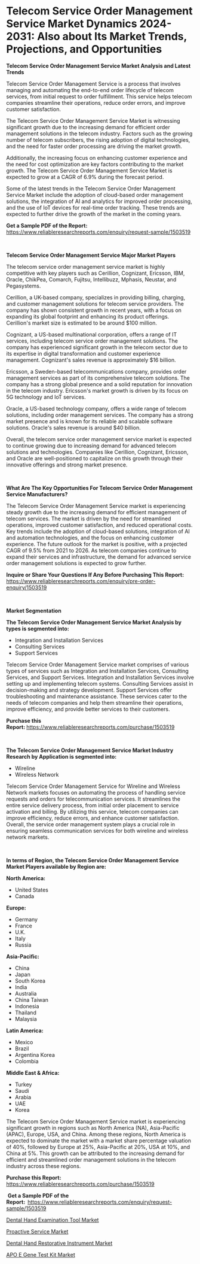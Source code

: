 <p><h1>Telecom Service Order Management Service Market Dynamics 2024-2031: Also about Its Market Trends, Projections, and Opportunities</h1></p><p><strong>Telecom Service Order Management Service Market Analysis and Latest Trends</strong></p>
<p><p>Telecom Service Order Management Service is a process that involves managing and automating the end-to-end order lifecycle of telecom services, from initial request to order fulfillment. This service helps telecom companies streamline their operations, reduce order errors, and improve customer satisfaction.</p><p>The Telecom Service Order Management Service Market is witnessing significant growth due to the increasing demand for efficient order management solutions in the telecom industry. Factors such as the growing number of telecom subscribers, the rising adoption of digital technologies, and the need for faster order processing are driving the market growth.</p><p>Additionally, the increasing focus on enhancing customer experience and the need for cost optimization are key factors contributing to the market growth. The Telecom Service Order Management Service Market is expected to grow at a CAGR of 6.9% during the forecast period.</p><p>Some of the latest trends in the Telecom Service Order Management Service Market include the adoption of cloud-based order management solutions, the integration of AI and analytics for improved order processing, and the use of IoT devices for real-time order tracking. These trends are expected to further drive the growth of the market in the coming years.</p></p>
<p><strong>Get a Sample PDF of the Report:&nbsp;</strong> <a href="https://www.reliableresearchreports.com/enquiry/request-sample/1503519">https://www.reliableresearchreports.com/enquiry/request-sample/1503519</a></p>
<p>&nbsp;</p>
<p><strong>Telecom Service Order Management Service Major Market Players</strong></p>
<p><p>The telecom service order management service market is highly competitive with key players such as Cerillion, Cognizant, Ericsson, IBM, Oracle, ChikPea, Comarch, Fujitsu, Intellibuzz, Mphasis, Neustar, and Pegasystems. </p><p>Cerillion, a UK-based company, specializes in providing billing, charging, and customer management solutions for telecom service providers. The company has shown consistent growth in recent years, with a focus on expanding its global footprint and enhancing its product offerings. Cerillion's market size is estimated to be around $100 million.</p><p>Cognizant, a US-based multinational corporation, offers a range of IT services, including telecom service order management solutions. The company has experienced significant growth in the telecom sector due to its expertise in digital transformation and customer experience management. Cognizant's sales revenue is approximately $16 billion.</p><p>Ericsson, a Sweden-based telecommunications company, provides order management services as part of its comprehensive telecom solutions. The company has a strong global presence and a solid reputation for innovation in the telecom industry. Ericsson's market growth is driven by its focus on 5G technology and IoT services.</p><p>Oracle, a US-based technology company, offers a wide range of telecom solutions, including order management services. The company has a strong market presence and is known for its reliable and scalable software solutions. Oracle's sales revenue is around $40 billion.</p><p>Overall, the telecom service order management service market is expected to continue growing due to increasing demand for advanced telecom solutions and technologies. Companies like Cerillion, Cognizant, Ericsson, and Oracle are well-positioned to capitalize on this growth through their innovative offerings and strong market presence.</p></p>
<p>&nbsp;</p>
<p><strong>What Are The Key Opportunities For Telecom Service Order Management Service Manufacturers?</strong></p>
<p><p>The Telecom Service Order Management Service market is experiencing steady growth due to the increasing demand for efficient management of telecom services. The market is driven by the need for streamlined operations, improved customer satisfaction, and reduced operational costs. Key trends include the adoption of cloud-based solutions, integration of AI and automation technologies, and the focus on enhancing customer experience. The future outlook for the market is positive, with a projected CAGR of 9.5% from 2021 to 2026. As telecom companies continue to expand their services and infrastructure, the demand for advanced service order management solutions is expected to grow further.</p></p>
<p><strong>Inquire or Share Your Questions If Any Before Purchasing This Report:</strong> <a href="https://www.reliableresearchreports.com/enquiry/pre-order-enquiry/1503519">https://www.reliableresearchreports.com/enquiry/pre-order-enquiry/1503519</a></p>
<p>&nbsp;</p>
<p><strong>Market Segmentation</strong></p>
<p><strong>The Telecom Service Order Management Service Market Analysis by types is segmented into:</strong></p>
<p><ul><li>Integration and Installation Services</li><li>Consulting Services</li><li>Support Services</li></ul></p>
<p><p>Telecom Service Order Management Service market comprises of various types of services such as Integration and Installation Services, Consulting Services, and Support Services. Integration and Installation Services involve setting up and implementing telecom systems. Consulting Services assist in decision-making and strategy development. Support Services offer troubleshooting and maintenance assistance. These services cater to the needs of telecom companies and help them streamline their operations, improve efficiency, and provide better services to their customers.</p></p>
<p><strong>Purchase this Report:&nbsp;</strong><a href="https://www.reliableresearchreports.com/purchase/1503519">https://www.reliableresearchreports.com/purchase/1503519</a></p>
<p>&nbsp;</p>
<p><strong>The Telecom Service Order Management Service Market Industry Research by Application is segmented into:</strong></p>
<p><ul><li>Wireline</li><li>Wireless Network</li></ul></p>
<p><p>Telecom Service Order Management Service for Wireline and Wireless Network markets focuses on automating the process of handling service requests and orders for telecommunication services. It streamlines the entire service delivery process, from initial order placement to service activation and billing. By utilizing this service, telecom companies can improve efficiency, reduce errors, and enhance customer satisfaction. Overall, the service order management system plays a crucial role in ensuring seamless communication services for both wireline and wireless network markets.</p></p>
<p>&nbsp;</p>
<p><strong>In terms of Region, the Telecom Service Order Management Service Market Players available by Region are:</strong></p>
<p>
    <p> <strong> North America: </strong>
        <ul>
            <li>United States</li>
            <li>Canada</li>
        </ul>
        </p> 
    <p> <strong> Europe: </strong>
        <ul>
            <li>Germany</li>
            <li>France</li>
            <li>U.K.</li>
            <li>Italy</li>
            <li>Russia</li>
        </ul>
        </p> 
    <p> <strong> Asia-Pacific: </strong>
        <ul>
            <li>China</li>
            <li>Japan</li>
            <li>South Korea</li>
            <li>India</li>
            <li>Australia</li>
            <li>China Taiwan</li>
            <li>Indonesia</li>
            <li>Thailand</li>
            <li>Malaysia</li>
        </ul>
        </p> 
    <p> <strong> Latin America: </strong>
        <ul>
            <li>Mexico</li>
            <li>Brazil</li>
            <li>Argentina Korea</li>
            <li>Colombia</li>
        </ul>
        </p> 
    <p> <strong> Middle East & Africa: </strong>
        <ul>
            <li>Turkey</li>
            <li>Saudi</li>
            <li>Arabia</li>
            <li>UAE</li>
            <li>Korea</li>
        </ul>
    </p>
    </p>
<p><p>The Telecom Service Order Management Service market is experiencing significant growth in regions such as North America (NA), Asia-Pacific (APAC), Europe, USA, and China. Among these regions, North America is expected to dominate the market with a market share percentage valuation of 40%, followed by Europe at 25%, Asia-Pacific at 20%, USA at 10%, and China at 5%. This growth can be attributed to the increasing demand for efficient and streamlined order management solutions in the telecom industry across these regions.</p></p>
<p><strong>Purchase this Report: </strong><a href="https://www.reliableresearchreports.com/purchase/1503519">https://www.reliableresearchreports.com/purchase/1503519</a></p>
<p>&nbsp;<strong>Get a Sample PDF of the Report:&nbsp;&nbsp;</strong><a href="https://www.reliableresearchreports.com/enquiry/request-sample/1503519">https://www.reliableresearchreports.com/enquiry/request-sample/1503519</a></p>
<p><strong></strong></p>
<p><p><a href="https://medium.com/@eldabernier/dental-hand-examination-tool-market-share-evolution-and-market-growth-trends-2024-2031-e39e16f1e985">Dental Hand Examination Tool Market</a></p><p><a href="https://github.com/nicholepatriciadoylenwnrjr0/Market-Research-Report-List-1/blob/main/proactive-service-market.md">Proactive Service Market</a></p><p><a href="https://medium.com/@eldabernier/dental-hand-restorative-instrument-market-size-cagr-trends-2024-2030-885c91ea77cd">Dental Hand Restorative Instrument Market</a></p><p><a href="https://medium.com/@eldabernier/apo-e-gene-test-kit-market-insights-into-market-cagr-market-trends-and-growth-strategies-2303bc79f7fe">APO E Gene Test Kit Market</a></p></p>